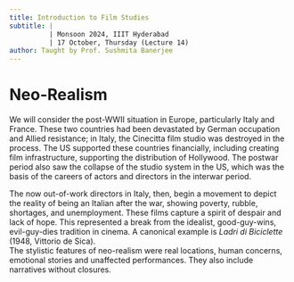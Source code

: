 ```yaml
---
title: Introduction to Film Studies
subtitle: |
          | Monsoon 2024, IIIT Hyderabad
          | 17 October, Thursday (Lecture 14)
author: Taught by Prof. Sushmita Banerjee
---
```


# Neo-Realism
We will consider the post-WWII situation in Europe, particularly Italy and France. These two countries had been devastated by German occupation and Allied resistance; in Italy, the Cinecitta film studio was destroyed in the process. The US supported these countries financially, including creating film infrastructure, supporting the distribution of Hollywood. The postwar period also saw the collapse of the studio system in the US, which was the basis of the careers of actors and directors in the interwar period.

The now out-of-work directors in Italy, then, begin a movement to depict the reality of being an Italian after the war, showing poverty, rubble, shortages, and unemployment. These films capture a spirit of despair and lack of hope. This represented a break from the idealist, good-guy-wins, evil-guy-dies tradition in cinema. A canonical example is *Ladri di Biciclette* (1948, Vittorio de Sica).  
The stylistic features of neo-realism were real locations, human concerns, emotional stories and unaffected performances. They also include narratives without closures.